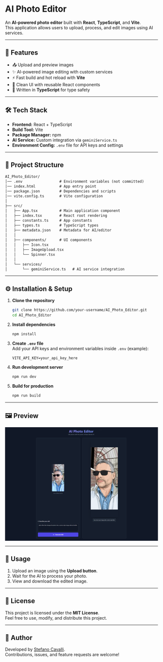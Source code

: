 # AI Photo Editor

An **AI-powered photo editor** built with **React**, **TypeScript**, and **Vite**.  
This application allows users to upload, process, and edit images using AI services.  

---

## 🚀 Features
- 📤 Upload and preview images  
- ✨ AI-powered image editing with custom services  
- ⚡ Fast build and hot reload with **Vite**  
- 🎨 Clean UI with reusable React components  
- 🔧 Written in **TypeScript** for type safety  

---

## 🛠️ Tech Stack
- **Frontend:** React + TypeScript  
- **Build Tool:** Vite  
- **Package Manager:** npm  
- **AI Service:** Custom integration via `geminiService.ts`  
- **Environment Config:** `.env` file for API keys and settings  

---

## 📂 Project Structure
```
AI_Photo_Editor/
│── .env                 # Environment variables (not committed)
│── index.html           # App entry point
│── package.json         # Dependencies and scripts
│── vite.config.ts       # Vite configuration
│
├── src/
│   ├── App.tsx          # Main application component
│   ├── index.tsx        # React root rendering
│   ├── constants.ts     # App constants
│   ├── types.ts         # TypeScript types
│   ├── metadata.json    # Metadata for AI/editor
│   │
│   ├── components/      # UI components
│   │   ├── Icon.tsx
│   │   ├── ImageUpload.tsx
│   │   └── Spinner.tsx
│   │
│   └── services/
│       └── geminiService.ts   # AI service integration
```

---

## ⚙️ Installation & Setup

1. **Clone the repository**
   ```bash
   git clone https://github.com/your-username/AI_Photo_Editor.git
   cd AI_Photo_Editor
   ```

2. **Install dependencies**
   ```bash
   npm install
   ```

3. **Create `.env` file**  
   Add your API keys and environment variables inside `.env` (example):
   ```
   VITE_API_KEY=your_api_key_here
   ```

4. **Run development server**
   ```bash
   npm run dev
   ```

5. **Build for production**
   ```bash
   npm run build
   ```

---

## 🖼️ Preview
<img src="https://github.com/stecavalli/AI-Photo-Editor/blob/master/screenshot.png" alt="screenshot" width="600">
  
---

## 📖 Usage
1. Upload an image using the **Upload button**.  
2. Wait for the AI to process your photo.  
3. View and download the edited image.  

---

## 📜 License
This project is licensed under the **MIT License**.  
Feel free to use, modify, and distribute this project.  

---

## 👤 Author
Developed by [Stefano Cavalli](https://github.com/stecavalli).  
Contributions, issues, and feature requests are welcome!  
